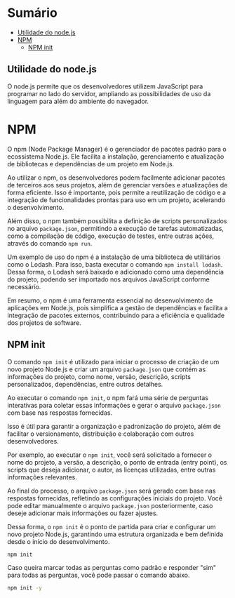# Sumário

- [Utilidade do node.js](#utilidade-do-nodejs)
- [NPM](#npm)
    - [NPM init](#npm-init)



## Utilidade do node.js

O node.js permite que os desenvolvedores utilizem JavaScript para programar no lado do servidor, ampliando as possibilidades de uso da linguagem para além do ambiente do navegador.

# NPM

O npm (Node Package Manager) é o gerenciador de pacotes padrão para o ecossistema Node.js. Ele facilita a instalação, gerenciamento e atualização de bibliotecas e dependências de um projeto em Node.js. 

Ao utilizar o npm, os desenvolvedores podem facilmente adicionar pacotes de terceiros aos seus projetos, além de gerenciar versões e atualizações de forma eficiente. Isso é importante, pois permite a reutilização de código e a integração de funcionalidades prontas para uso em um projeto, acelerando o desenvolvimento.

Além disso, o npm também possibilita a definição de scripts personalizados no arquivo `package.json`, permitindo a execução de tarefas automatizadas, como a compilação de código, execução de testes, entre outras ações, através do comando `npm run`.

Um exemplo de uso do npm é a instalação de uma biblioteca de utilitários como o Lodash. Para isso, basta executar o comando `npm install lodash`. Dessa forma, o Lodash será baixado e adicionado como uma dependência do projeto, podendo ser importado nos arquivos JavaScript conforme necessário.

Em resumo, o npm é uma ferramenta essencial no desenvolvimento de aplicações em Node.js, pois simplifica a gestão de dependências e facilita a integração de pacotes externos, contribuindo para a eficiência e qualidade dos projetos de software.

## NPM init

O comando `npm init` é utilizado para iniciar o processo de criação de um novo projeto Node.js e criar um arquivo `package.json` que contém as informações do projeto, como nome, versão, descrição, scripts personalizados, dependências, entre outros detalhes.

Ao executar o comando `npm init`, o npm fará uma série de perguntas interativas para coletar essas informações e gerar o arquivo `package.json` com base nas respostas fornecidas. 

Isso é útil para garantir a organização e padronização do projeto, além de facilitar o versionamento, distribuição e colaboração com outros desenvolvedores.

Por exemplo, ao executar o `npm init`, você será solicitado a fornecer o nome do projeto, a versão, a descrição, o ponto de entrada (entry point), os scripts que deseja adicionar, o autor, as licenças utilizadas, entre outras informações relevantes.

Ao final do processo, o arquivo `package.json` será gerado com base nas respostas fornecidas, refletindo as configurações iniciais do projeto. Você pode editar manualmente o arquivo `package.json` posteriormente, caso deseje adicionar mais informações ou fazer ajustes. 

Dessa forma, o `npm init` é o ponto de partida para criar e configurar um novo projeto Node.js, garantindo uma estrutura organizada e bem definida desde o início do desenvolvimento.

```bash
npm init

```
Caso queira marcar todas as perguntas como padrão e responder "sim" para todas as perguntas, você pode passar o comando abaixo.

```bash
npm init -y
```